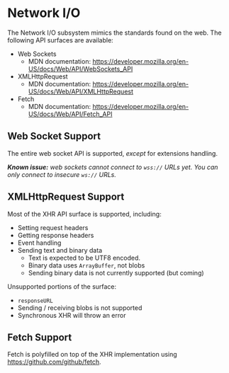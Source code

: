 # Network I/O

The Network I/O subsystem mimics the standards found on the web. The following API surfaces are available:

* Web Sockets
    * MDN documentation: https://developer.mozilla.org/en-US/docs/Web/API/WebSockets_API
* XMLHttpRequest
    * MDN documentation: https://developer.mozilla.org/en-US/docs/Web/API/XMLHttpRequest
* Fetch
    * MDN documentation: https://developer.mozilla.org/en-US/docs/Web/API/Fetch_API

## Web Socket Support

The entire web socket API is supported, _except_ for extensions handling.

_**Known issue:** web sockets cannot connect to `wss://` URLs yet. You can only connect to insecure `ws://` URLs._

## XMLHttpRequest Support

Most of the XHR API surface is supported, including:

* Setting request headers
* Getting response headers
* Event handling
* Sending text and binary data
    * Text is expected to be UTF8 encoded.
    * Binary data uses `ArrayBuffer`, not blobs
    * Sending binary data is not currently supported (but coming)

Unsupported portions of the surface:

* `responseURL`
* Sending / receiving blobs is not supported
* Synchronous XHR will throw an error


## Fetch Support

Fetch is polyfilled on top of the XHR implementation using https://github.com/github/fetch.